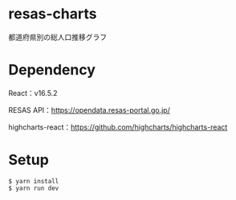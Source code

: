 # resas-charts
都道府県別の総人口推移グラフ

# Dependency

React：v16.5.2

RESAS API：https://opendata.resas-portal.go.jp/

highcharts-react：https://github.com/highcharts/highcharts-react

# Setup

```
$ yarn install
$ yarn run dev
```